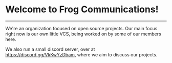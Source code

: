 # Welcome to Frog Communications!
---
We're an organization focused on open source projects. Our main focus right now is our own little VCS, being worked on by some of our members here.

We also run a small discord server, over at https://discord.gg/VkKwYzDbam, where we aim to discuss our projects.
